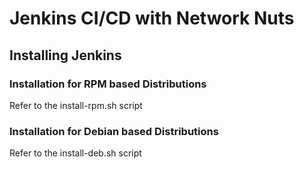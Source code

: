 # Jenkins CI/CD with Network Nuts

## Installing Jenkins

### Installation for RPM based Distributions

Refer to the install-rpm.sh script

### Installation for Debian based Distributions

Refer to the install-deb.sh script
